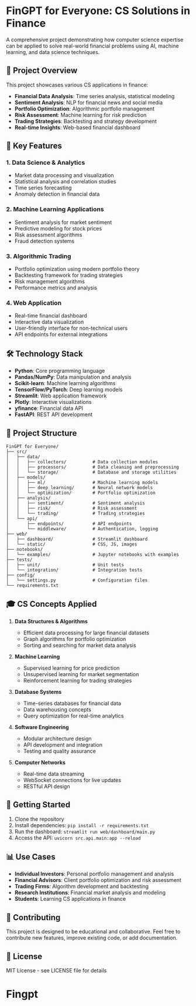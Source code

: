 # FinGPT for Everyone: CS Solutions in Finance

A comprehensive project demonstrating how computer science expertise can be applied to solve real-world financial problems using AI, machine learning, and data science techniques.

## 🎯 Project Overview

This project showcases various CS applications in finance:
- **Financial Data Analysis**: Time series analysis, statistical modeling
- **Sentiment Analysis**: NLP for financial news and social media
- **Portfolio Optimization**: Algorithmic portfolio management
- **Risk Assessment**: Machine learning for risk prediction
- **Trading Strategies**: Backtesting and strategy development
- **Real-time Insights**: Web-based financial dashboard

## 🚀 Key Features

### 1. Data Science & Analytics
- Market data processing and visualization
- Statistical analysis and correlation studies
- Time series forecasting
- Anomaly detection in financial data

### 2. Machine Learning Applications
- Sentiment analysis for market sentiment
- Predictive modeling for stock prices
- Risk assessment algorithms
- Fraud detection systems

### 3. Algorithmic Trading
- Portfolio optimization using modern portfolio theory
- Backtesting framework for trading strategies
- Risk management algorithms
- Performance metrics and analysis

### 4. Web Application
- Real-time financial dashboard
- Interactive data visualization
- User-friendly interface for non-technical users
- API endpoints for external integrations

## 🛠️ Technology Stack

- **Python**: Core programming language
- **Pandas/NumPy**: Data manipulation and analysis
- **Scikit-learn**: Machine learning algorithms
- **TensorFlow/PyTorch**: Deep learning models
- **Streamlit**: Web application framework
- **Plotly**: Interactive visualizations
- **yfinance**: Financial data API
- **FastAPI**: REST API development

## 📁 Project Structure

```
FinGPT for Everyone/
├── src/
│   ├── data/
│   │   ├── collectors/          # Data collection modules
│   │   ├── processors/          # Data cleaning and preprocessing
│   │   └── storage/             # Database and storage utilities
│   ├── models/
│   │   ├── ml/                  # Machine learning models
│   │   ├── deep_learning/       # Neural network models
│   │   └── optimization/        # Portfolio optimization
│   ├── analysis/
│   │   ├── sentiment/           # Sentiment analysis
│   │   ├── risk/                # Risk assessment
│   │   └── trading/             # Trading strategies
│   └── api/
│       ├── endpoints/           # API endpoints
│       └── middleware/          # Authentication, logging
├── web/
│   ├── dashboard/               # Streamlit dashboard
│   └── static/                  # CSS, JS, images
├── notebooks/
│   └── examples/                # Jupyter notebooks with examples
├── tests/
│   ├── unit/                    # Unit tests
│   └── integration/             # Integration tests
├── config/
│   └── settings.py              # Configuration files
└── requirements.txt
```

## 🎓 CS Concepts Applied

1. **Data Structures & Algorithms**
   - Efficient data processing for large financial datasets
   - Graph algorithms for portfolio optimization
   - Sorting and searching for market data analysis

2. **Machine Learning**
   - Supervised learning for price prediction
   - Unsupervised learning for market segmentation
   - Reinforcement learning for trading strategies

3. **Database Systems**
   - Time-series databases for financial data
   - Data warehousing concepts
   - Query optimization for real-time analytics

4. **Software Engineering**
   - Modular architecture design
   - API development and integration
   - Testing and quality assurance

5. **Computer Networks**
   - Real-time data streaming
   - WebSocket connections for live updates
   - RESTful API design

## 🚀 Getting Started

1. Clone the repository
2. Install dependencies: `pip install -r requirements.txt`
3. Run the dashboard: `streamlit run web/dashboard/main.py`
4. Access the API: `uvicorn src.api.main:app --reload`

## 📊 Use Cases

- **Individual Investors**: Personal portfolio management and analysis
- **Financial Advisors**: Client portfolio optimization and risk assessment
- **Trading Firms**: Algorithm development and backtesting
- **Research Institutions**: Financial market analysis and modeling
- **Students**: Learning CS applications in finance

## 🤝 Contributing

This project is designed to be educational and collaborative. Feel free to contribute new features, improve existing code, or add documentation.

## 📄 License

MIT License - see LICENSE file for details
# Fingpt
